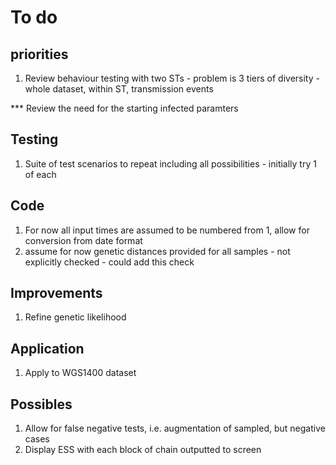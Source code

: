 # To do

## priorities
1. Review behaviour testing with two STs - problem is 3 tiers of diversity - whole dataset, within ST, transmission events 

*** Review the need for the starting infected paramters



## Testing
1. Suite of test scenarios to repeat including all possibilities - initially try 1 of each


## Code
1. For now all input times are assumed to be numbered from 1, allow for conversion from date format
2. assume for now genetic distances provided for all samples - not explicitly checked - could add this check


## Improvements
1. Refine genetic likelihood


## Application
1. Apply to WGS1400 dataset


## Possibles
1. Allow for false negative tests, i.e. augmentation of sampled, but negative cases
2. Display ESS with each block of chain outputted to screen
